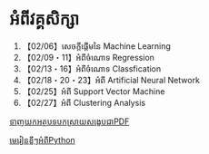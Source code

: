 អំពីវគ្គសិក្សា
========


1. 【02/06】សេចក្តីផ្តើមនៃ Machine Learning
2. 【02/09・11】អំពីចំណោទ Regression
3. 【02/13・16】អំពីចំណោទ Classfication
4. 【02/18・20・23】អំពី Artificial Neural Network
5. 【02/25】អំពី Support Vector Machine
6. 【02/27】អំពី Clustering Analysis

[ទាញយកអត្ថបទបកស្រាយសង្ខេបជាPDF](https://github.com/loem-ms/MachineLearningINKHMER.git)

[មេរៀនខ្លីៗអំពីPython](https://colab.research.google.com/drive/1oQ_aSeUIzl27GkmlR4n4QB_FKOKnL6EE?usp=sharing)


